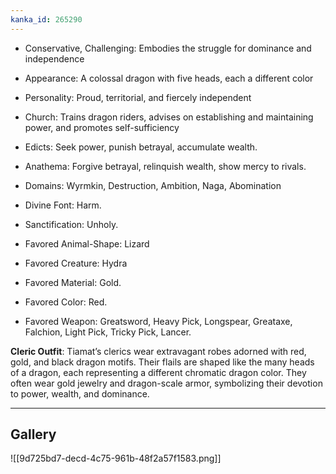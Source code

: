```yaml
---
kanka_id: 265290
---
```


* Conservative, Challenging: Embodies the struggle for dominance and independence
* Appearance: A colossal dragon with five heads, each a different color
* Personality: Proud, territorial, and fiercely independent
* Church: Trains dragon riders, advises on establishing and maintaining power, and promotes self-sufficiency

* Edicts: Seek power, punish betrayal, accumulate wealth.
* Anathema: Forgive betrayal, relinquish wealth, show mercy to rivals.
* Domains: Wyrmkin, Destruction, Ambition, Naga, Abomination
* Divine Font: Harm.
* Sanctification: Unholy.
* Favored Animal-Shape: Lizard
* Favored Creature: Hydra
* Favored Material: Gold.
* Favored Color: Red.
* Favored Weapon: Greatsword, Heavy Pick, Longspear, Greataxe, Falchion, Light Pick, Tricky Pick, Lancer.

**Cleric Outfit**:
Tiamat’s clerics wear extravagant robes adorned with red, gold, and
black dragon motifs. Their flails are shaped like the many heads of a
dragon, each representing a different chromatic dragon color. They often
wear gold jewelry and dragon-scale armor, symbolizing their devotion to
power, wealth, and dominance.

---
## Gallery
![[9d725bd7-decd-4c75-961b-48f2a57f1583.png]]